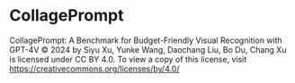 # CollagePrompt

CollagePrompt: A Benchmark for Budget-Friendly Visual Recognition with GPT-4V © 2024 by Siyu Xu, Yunke Wang, Daochang Liu, Bo Du, Chang Xu is licensed under CC BY 4.0. To view a copy of this license, visit https://creativecommons.org/licenses/by/4.0/
